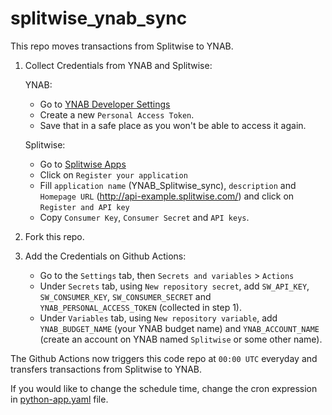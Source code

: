 # splitwise_ynab_sync

This repo moves transactions from Splitwise to YNAB.

1. Collect Credentials from YNAB and Splitwise:

    YNAB:
     - Go to <a href="https://app.ynab.com/settings/developer" target="_blank">YNAB Developer Settings</a>
     - Create a new `Personal Access Token`.
     - Save that in a safe place as you won't be able to access it again.
    
    Splitwise:
    - Go to <a href="https://secure.splitwise.com/apps" target="_blank">Splitwise Apps</a>
    - Click on `Register your application`
    - Fill `application name` (YNAB_Splitwise_sync), `description` and `Homepage URL` (http://api-example.splitwise.com/) and click on `Register and API key`
    - Copy `Consumer Key`, `Consumer Secret` and `API keys`.
2. Fork this repo.
3. Add the Credentials on Github Actions:
    - Go to the `Settings` tab, then `Secrets and variables` > `Actions`
    - Under `Secrets` tab, using `New repository secret`, add `SW_API_KEY`, `SW_CONSUMER_KEY`, `SW_CONSUMER_SECRET` and `YNAB_PERSONAL_ACCESS_TOKEN` (collected in step 1).
    - Under `Variables` tab, using `New repository variable`, add `YNAB_BUDGET_NAME` (your YNAB budget name) and `YNAB_ACCOUNT_NAME` (create an account on YNAB named `Splitwise` or some other name).


The Github Actions now triggers this code repo at `00:00 UTC` everyday and transfers transactions from Splitwise to YNAB.

If you would like to change the schedule time, change the cron expression in <a href="https://github.com/amit-hm/splitwise_ynab_sync/blob/main/.github/workflows/python-app.yml" target="_blank">python-app.yaml</a> file.